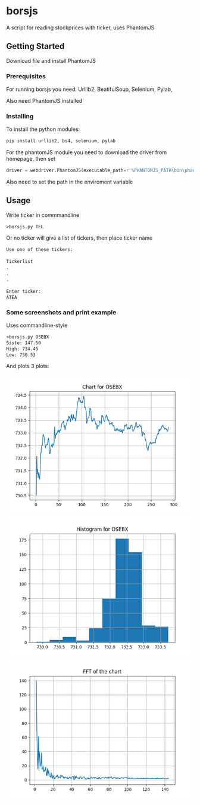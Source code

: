 # borsjs

A script for reading stockprices with ticker, uses PhantomJS

## Getting Started

Download file and install PhantomJS

### Prerequisites

For running borsjs you need:
Urllib2,
BeatifulSoup,
Selenium,
Pylab,

Also need PhantomJS installed



### Installing

To install the python modules:

```python
pip install urllib2, bs4, selenium, pylab
```

For the phantomJS module you need to download the driver from homepage, then set

```python
driver = webdriver.PhantomJS(executable_path=r'%PHANTOMJS_PATH\bin\phantomjs.exe')
```

Also need to set the path in the enviroment variable

## Usage

Write ticker in commmandline

```
>borsjs.py TEL
```

Or no ticker will give a list of tickers, then place ticker name

```
Use one of these tickers:

Tickerlist
.
.
.

Enter ticker:
ATEA
```


### Some screenshots and print example

Uses commandline-style

```
>borsjs.py OSEBX
Siste: 147.50
High: 734.45
Low: 730.53
```

And plots 3 plots:

![Full chart](https://github.com/daniehj/borsjs/raw/master/chartosebx.png)
![Histogram](https://github.com/daniehj/borsjs/raw/master/histosebx.png)
![FFT of full chart](https://github.com/daniehj/borsjs/raw/master/fftosebx.png)
